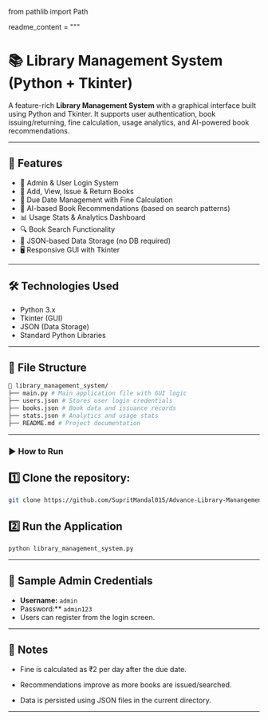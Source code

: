 from pathlib import Path

readme_content = """
# 📚 Library Management System (Python + Tkinter)

A feature-rich **Library Management System** with a graphical interface built using Python and Tkinter. It supports user authentication, book issuing/returning, fine calculation, usage analytics, and AI-powered book recommendations.

---

## 🚀 Features

- 🔐 Admin & User Login System
- 📘 Add, View, Issue & Return Books
- 📅 Due Date Management with Fine Calculation
- 🧠 AI-based Book Recommendations (based on search patterns)
- 📊 Usage Stats & Analytics Dashboard
- 🔍 Book Search Functionality
- 💾 JSON-based Data Storage (no DB required)
- 🖥️ Responsive GUI with Tkinter

---

## 🛠 Technologies Used

- Python 3.x
- Tkinter (GUI)
- JSON (Data Storage)
- Standard Python Libraries

---

## 📂 File Structure

```bash
📁 library_management_system/
├── main.py # Main application file with GUI logic
├── users.json # Stores user login credentials
├── books.json # Book data and issuance records
├── stats.json # Analytics and usage stats
├── README.md # Project documentation
```

---

### ▶️ How to Run

## 1️⃣ Clone the repository:
```bash
git clone https://github.com/SupritMandal015/Advance-Library-Manangement-System.git
```

## 2️⃣ Run the Application

```bash
python library_management_system.py
```

---

## 🧪 Sample Admin Credentials

- **Username:** `admin`
- Password:** `admin123`
- Users can register from the login screen.

 ---

## 📌 Notes 


- Fine is calculated as ₹2 per day after the due date.

- Recommendations improve as more books are issued/searched.

- Data is persisted using JSON files in the current directory.

---


